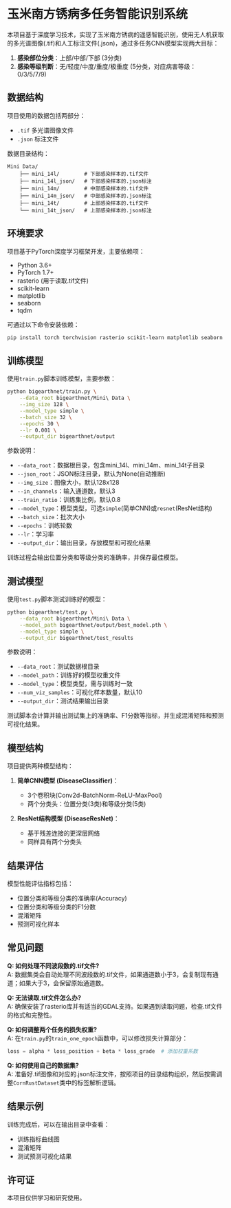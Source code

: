 # 玉米南方锈病多任务智能识别系统

本项目基于深度学习技术，实现了玉米南方锈病的遥感智能识别，使用无人机获取的多光谱图像(.tif)和人工标注文件(.json)，通过多任务CNN模型实现两大目标：

1. **感染部位分类**：上部/中部/下部 (3分类)
2. **感染等级判断**：无/轻度/中度/重度/极重度 (5分类，对应病害等级：0/3/5/7/9)

## 数据结构

项目使用的数据包括两部分：
- `.tif` 多光谱图像文件
- `.json` 标注文件

数据目录结构：
```
Mini Data/
    ├── mini_14l/        # 下部感染样本的.tif文件
    ├── mini_14l_json/   # 下部感染样本的.json标注
    ├── mini_14m/        # 中部感染样本的.tif文件
    ├── mini_14m_json/   # 中部感染样本的.json标注
    ├── mini_14t/        # 上部感染样本的.tif文件
    └── mini_14t_json/   # 上部感染样本的.json标注
```

## 环境要求

项目基于PyTorch深度学习框架开发，主要依赖项：
- Python 3.6+
- PyTorch 1.7+
- rasterio (用于读取.tif文件)
- scikit-learn
- matplotlib
- seaborn
- tqdm

可通过以下命令安装依赖：
```bash
pip install torch torchvision rasterio scikit-learn matplotlib seaborn tqdm
```

## 训练模型

使用`train.py`脚本训练模型，主要参数：

```bash
python bigearthnet/train.py \
    --data_root bigearthnet/Mini\ Data \
    --img_size 128 \
    --model_type simple \
    --batch_size 32 \
    --epochs 30 \
    --lr 0.001 \
    --output_dir bigearthnet/output
```

参数说明：
- `--data_root`：数据根目录，包含mini_14l、mini_14m、mini_14t子目录
- `--json_root`：JSON标注目录，默认为None(自动推断)
- `--img_size`：图像大小，默认128x128
- `--in_channels`：输入通道数，默认3
- `--train_ratio`：训练集比例，默认0.8
- `--model_type`：模型类型，可选`simple`(简单CNN)或`resnet`(ResNet结构)
- `--batch_size`：批次大小
- `--epochs`：训练轮数
- `--lr`：学习率
- `--output_dir`：输出目录，存放模型和可视化结果

训练过程会输出位置分类和等级分类的准确率，并保存最佳模型。

## 测试模型

使用`test.py`脚本测试训练好的模型：

```bash
python bigearthnet/test.py \
    --data_root bigearthnet/Mini\ Data \
    --model_path bigearthnet/output/best_model.pth \
    --model_type simple \
    --output_dir bigearthnet/test_results
```

参数说明：
- `--data_root`：测试数据根目录
- `--model_path`：训练好的模型权重文件
- `--model_type`：模型类型，需与训练时一致
- `--num_viz_samples`：可视化样本数量，默认10
- `--output_dir`：测试结果输出目录

测试脚本会计算并输出测试集上的准确率、F1分数等指标，并生成混淆矩阵和预测可视化结果。

## 模型结构

项目提供两种模型结构：

1. **简单CNN模型 (DiseaseClassifier)**：
   - 3个卷积块(Conv2d-BatchNorm-ReLU-MaxPool)
   - 两个分类头：位置分类(3类)和等级分类(5类)

2. **ResNet结构模型 (DiseaseResNet)**：
   - 基于残差连接的更深层网络
   - 同样具有两个分类头

## 结果评估

模型性能评估指标包括：
- 位置分类和等级分类的准确率(Accuracy)
- 位置分类和等级分类的F1分数
- 混淆矩阵
- 预测可视化样本

## 常见问题

**Q: 如何处理不同波段数的.tif文件?**  
A: 数据集类会自动处理不同波段数的.tif文件，如果通道数小于3，会复制现有通道；如果大于3，会保留原始通道数。

**Q: 无法读取.tif文件怎么办?**  
A: 确保安装了rasterio库并有适当的GDAL支持。如果遇到读取问题，检查.tif文件的格式和完整性。

**Q: 如何调整两个任务的损失权重?**  
A: 在`train.py`的`train_one_epoch`函数中，可以修改损失计算部分：
```python
loss = alpha * loss_position + beta * loss_grade  # 添加权重系数
```

**Q: 如何使用自己的数据集?**  
A: 准备好.tif图像和对应的.json标注文件，按照项目的目录结构组织，然后按需调整`CornRustDataset`类中的标签解析逻辑。

## 结果示例

训练完成后，可以在输出目录中查看：
- 训练指标曲线图
- 混淆矩阵
- 测试预测可视化结果

## 许可证

本项目仅供学习和研究使用。 
